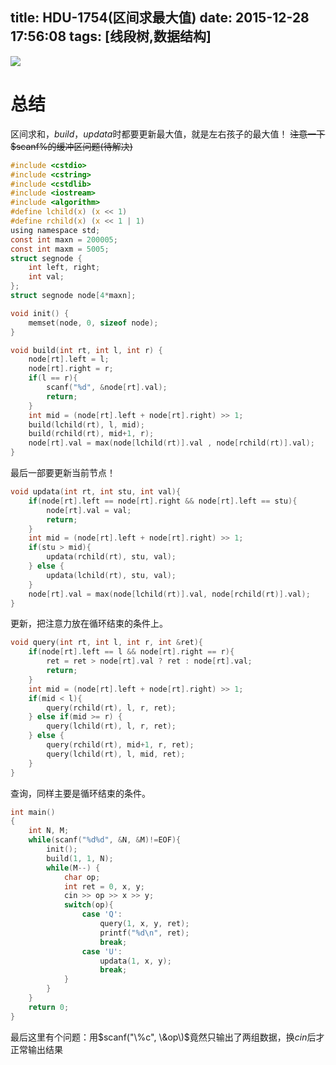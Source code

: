 title: HDU-1754(区间求最大值)
date: 2015-12-28 17:56:08
tags: [线段树,数据结构]
---
![](http://7xi91i.com1.z0.glb.clouddn.com/%E7%BA%BF%E6%AE%B5%E6%A0%91hdu1754.png)
<!-- more -->
# 总结
区间求和，$build，updata$时都要更新最大值，就是左右孩子的最大值！
~~注意一下$scanf%的缓冲区问题(待解决)~~
```C
#include <cstdio>
#include <cstring>
#include <cstdlib>
#include <iostream>
#include <algorithm>
#define lchild(x) (x << 1)
#define rchild(x) (x << 1 | 1)
using namespace std;
const int maxn = 200005;
const int maxm = 5005;
struct segnode {
    int left, right;
    int val;
};
struct segnode node[4*maxn];

void init() {
    memset(node, 0, sizeof node);
}

void build(int rt, int l, int r) {
    node[rt].left = l;
    node[rt].right = r;
    if(l == r){
        scanf("%d", &node[rt].val);
        return;
    }
    int mid = (node[rt].left + node[rt].right) >> 1;
    build(lchild(rt), l, mid);
    build(rchild(rt), mid+1, r);
    node[rt].val = max(node[lchild(rt)].val , node[rchild(rt)].val);
}
```
最后一部要更新当前节点！
```C
void updata(int rt, int stu, int val){
    if(node[rt].left == node[rt].right && node[rt].left == stu){
        node[rt].val = val;
        return;
    }
    int mid = (node[rt].left + node[rt].right) >> 1;
    if(stu > mid){
        updata(rchild(rt), stu, val);
    } else {
        updata(lchild(rt), stu, val);
    }
    node[rt].val = max(node[lchild(rt)].val, node[rchild(rt)].val);
}
```
更新，把注意力放在循环结束的条件上。
```C
void query(int rt, int l, int r, int &ret){
    if(node[rt].left == l && node[rt].right == r){
        ret = ret > node[rt].val ? ret : node[rt].val;
        return;
    }
    int mid = (node[rt].left + node[rt].right) >> 1;
    if(mid < l){
        query(rchild(rt), l, r, ret);
    } else if(mid >= r) {
        query(lchild(rt), l, r, ret);
    } else {
        query(rchild(rt), mid+1, r, ret);
        query(lchild(rt), l, mid, ret);
    }
}
```
查询，同样主要是循环结束的条件。
```C
int main()
{
    int N, M;
    while(scanf("%d%d", &N, &M)!=EOF){
        init();
        build(1, 1, N);
        while(M--) {
            char op;
            int ret = 0, x, y;
            cin >> op >> x >> y;
            switch(op){
                case 'Q':
                    query(1, x, y, ret);
                    printf("%d\n", ret);
                    break;
                case 'U':
                    updata(1, x, y);
                    break;
            }
        }
    }
    return 0;
}
```
最后这里有个问题：用$scanf("\%c", \&op\)$竟然只输出了两组数据，换$cin$后才正常输出结果
